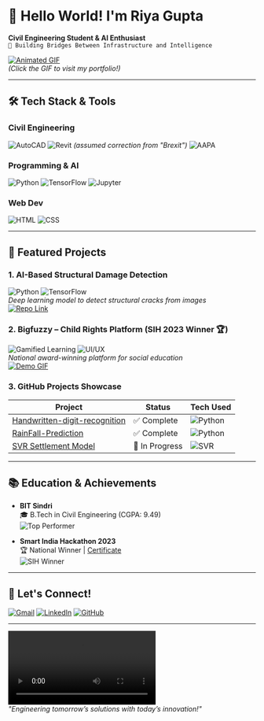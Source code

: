 # 👋 Hello World! I'm Riya Gupta 
**Civil Engineering Student & AI Enthusiast**  
`🚀 Building Bridges Between Infrastructure and Intelligence`  

[![Animated GIF](https://media.giphy.com/media/3oKIPEqDGUULpEU0aQ/giphy.gif)](https://your-profile-link)  
*(Click the GIF to visit my portfolio!)*

---

## 🛠️ Tech Stack & Tools
### **Civil Engineering**
![AutoCAD](https://img.shields.io/badge/AutoCAD-000?style=for-the-badge&logo=autodesk&logoColor=0696D7)
![Revit](https://img.shields.io/badge/Revit-3596D7?style=for-the-badge&logo=autodesk&logoColor=white) *(assumed correction from "Brexit")*
![AAPA](https://img.shields.io/badge/AAPA-Research-ff69b4?style=for-the-badge)

### **Programming & AI**
![Python](https://img.shields.io/badge/Python-FFD43B?style=for-the-badge&logo=python&logoColor=306998)
![TensorFlow](https://img.shields.io/badge/TensorFlow-FF6F00?style=for-the-badge&logo=tensorflow&logoColor=white)
![Jupyter](https://img.shields.io/badge/Jupyter-F37626?style=for-the-badge&logo=jupyter&logoColor=white)

### **Web Dev**
![HTML](https://img.shields.io/badge/HTML-E34F26?style=for-the-badge&logo=html5&logoColor=white)
![CSS](https://img.shields.io/badge/CSS-1572B6?style=for-the-badge&logo=css3&logoColor=white)

---

## 🚀 Featured Projects

### 1. AI-Based Structural Damage Detection  
![Python](https://img.shields.io/badge/-OpenCV-5C3EE8?logo=opencv&logoColor=white) ![TensorFlow](https://img.shields.io/badge/-TensorFlow-FF6F00?logo=tensorflow)  
*Deep learning model to detect structural cracks from images*  
[![Repo Link](https://img.shields.io/badge/View_Repo-8A2BE2?style=for-the-badge)](https://github.com/your-link)

### 2. Bigfuzzy – Child Rights Platform (SIH 2023 Winner 🏆)  
![Gamified Learning](https://img.shields.io/badge/-Gamification-FF4500) ![UI/UX](https://img.shields.io/badge/-UI/UX-008080)  
*National award-winning platform for social education*  
[![Demo GIF](https://media.giphy.com/media/3o7TKsQfUwL7eb8Kxq/giphy.gif)](https://demo-link)

### 3. GitHub Projects Showcase  
| Project | Status | Tech Used |
|---------|--------|-----------|
| [Handwritten-digit-recognition](https://github.com/link) | ✅ Complete | ![Python](https://img.shields.io/badge/-Jupyter_Notebook-F37626) |
| [RainFall-Prediction](https://github.com/link) | ✅ Complete | ![Python](https://img.shields.io/badge/-Scikit_Learn-F7931E) |
| [SVR Settlement Model](https://github.com/link) | 🚧 In Progress | ![SVR](https://img.shields.io/badge/-SVR-008080) |

---

## 📚 Education & Achievements
- **BIT Sindri**  
  🎓 B.Tech in Civil Engineering (CGPA: 9.49)  
  ![Top Performer](https://img.shields.io/badge/Top_1%25-Student-blueviolet)

- **Smart India Hackathon 2023**  
  🏆 National Winner | [Certificate](https://link)  
  ![SIH Winner](https://img.shields.io/badge/-National_Winner-brightgreen)

---

## 🌟 Let's Connect!
[![Gmail](https://img.shields.io/badge/Gmail-D14836?style=for-the-badge&logo=gmail&logoColor=white)](mailto:guptariya0251@gmail.com)
[![LinkedIn](https://img.shields.io/badge/LinkedIn-0077B5?style=for-the-badge&logo=linkedin&logoColor=white)](https://www.linkedin.com/in/riya-gupta-6b0835256?trk=contact-info)
[![GitHub](https://img.shields.io/badge/GitHub-100000?style=for-the-badge&logo=github&logoColor=white)](https://github.com/riyagpt0251)

---

![Footer](https://github.com/riyagpt0251/riyagpt0251/blob/main/tinywow_1000017326_74949770.webm)  
*"Engineering tomorrow’s solutions with today’s innovation!"*
